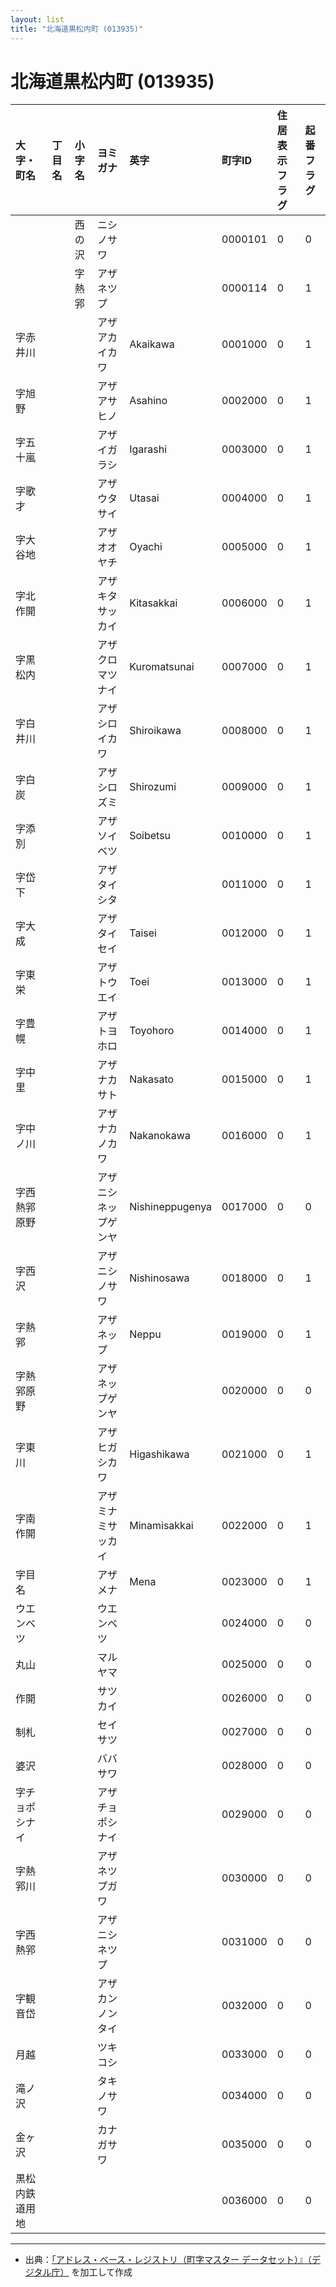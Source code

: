 ```yaml
---
layout: list
title: "北海道黒松内町 (013935)"
---
```


# 北海道黒松内町 (013935)

| 大字・町名 | 丁目名 | 小字名 | ヨミガナ | 英字 | 町字ID | 住居表示フラグ | 起番フラグ |
|:---|:---|:---|:---|:---|:---|:---|:---|
|  |  | 西の沢 |   ニシノサワ |  | 0000101 | 0 | 0 |
|  |  | 字熱郛 |   アザネツプ |  | 0000114 | 0 | 1 |
| 字赤井川 |  |  | アザアカイカワ   | Akaikawa | 0001000 | 0 | 1 |
| 字旭野 |  |  | アザアサヒノ   | Asahino | 0002000 | 0 | 1 |
| 字五十嵐 |  |  | アザイガラシ   | Igarashi | 0003000 | 0 | 1 |
| 字歌才 |  |  | アザウタサイ   | Utasai | 0004000 | 0 | 1 |
| 字大谷地 |  |  | アザオオヤチ   | Oyachi | 0005000 | 0 | 1 |
| 字北作開 |  |  | アザキタサッカイ   | Kitasakkai | 0006000 | 0 | 1 |
| 字黒松内 |  |  | アザクロマツナイ   | Kuromatsunai | 0007000 | 0 | 1 |
| 字白井川 |  |  | アザシロイカワ   | Shiroikawa | 0008000 | 0 | 1 |
| 字白炭 |  |  | アザシロズミ   | Shirozumi | 0009000 | 0 | 1 |
| 字添別 |  |  | アザソイベツ   | Soibetsu | 0010000 | 0 | 1 |
| 字岱下 |  |  | アザタイシタ   |  | 0011000 | 0 | 1 |
| 字大成 |  |  | アザタイセイ   | Taisei | 0012000 | 0 | 1 |
| 字東栄 |  |  | アザトウエイ   | Toei | 0013000 | 0 | 1 |
| 字豊幌 |  |  | アザトヨホロ   | Toyohoro | 0014000 | 0 | 1 |
| 字中里 |  |  | アザナカサト   | Nakasato | 0015000 | 0 | 1 |
| 字中ノ川 |  |  | アザナカノカワ   | Nakanokawa | 0016000 | 0 | 1 |
| 字西熱郛原野 |  |  | アザニシネップゲンヤ   | Nishineppugenya | 0017000 | 0 | 0 |
| 字西沢 |  |  | アザニシノサワ   | Nishinosawa | 0018000 | 0 | 1 |
| 字熱郛 |  |  | アザネップ   | Neppu | 0019000 | 0 | 1 |
| 字熱郛原野 |  |  | アザネップゲンヤ   |  | 0020000 | 0 | 0 |
| 字東川 |  |  | アザヒガシカワ   | Higashikawa | 0021000 | 0 | 1 |
| 字南作開 |  |  | アザミナミサッカイ   | Minamisakkai | 0022000 | 0 | 1 |
| 字目名 |  |  | アザメナ   | Mena | 0023000 | 0 | 1 |
| ウエンベツ |  |  | ウエンベツ   |  | 0024000 | 0 | 0 |
| 丸山 |  |  | マルヤマ   |  | 0025000 | 0 | 0 |
| 作開 |  |  | サツカイ   |  | 0026000 | 0 | 0 |
| 制札 |  |  | セイサツ   |  | 0027000 | 0 | 0 |
| 婆沢 |  |  | ババサワ   |  | 0028000 | 0 | 0 |
| 字チョポシナイ |  |  | アザチョポシナイ   |  | 0029000 | 0 | 0 |
| 字熱郛川 |  |  | アザネツプガワ   |  | 0030000 | 0 | 0 |
| 字西熱郛 |  |  | アザニシネツプ   |  | 0031000 | 0 | 0 |
| 字観音岱 |  |  | アザカンノンタイ   |  | 0032000 | 0 | 0 |
| 月越 |  |  | ツキコシ   |  | 0033000 | 0 | 0 |
| 滝ノ沢 |  |  | タキノサワ   |  | 0034000 | 0 | 0 |
| 金ヶ沢 |  |  | カナガサワ   |  | 0035000 | 0 | 0 |
| 黒松内鉄道用地 |  |  |    |  | 0036000 | 0 | 0 |

---

- 出典：[「アドレス・ベース・レジストリ（町字マスター データセット）』（デジタル庁）](https://www.digital.go.jp/policies/base_registry_address/) を加工して作成